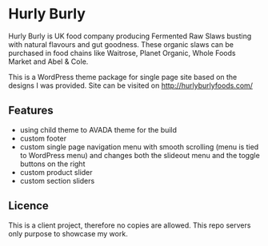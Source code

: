 # Hurly Burly

Hurly Burly is UK food company producing Fermented Raw Slaws busting with natural flavours and gut goodness. These organic slaws can be purchased in food chains like Waitrose, Planet Organic, Whole Foods Market and Abel & Cole.

This is a WordPress theme package for single page site based on the designs I was provided. Site can be visited on http://hurlyburlyfoods.com/

## Features

- using child theme to AVADA theme for the build
- custom footer
- custom single page navigation menu with smooth scrolling (menu is tied to WordPress menu) and changes both the slideout menu and the toggle buttons on the right
- custom product slider
- custom section sliders

## Licence

This is a client project, therefore no copies are allowed. This repo servers only purpose to showcase my work.
